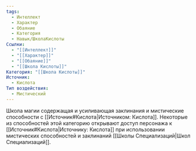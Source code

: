 ```yaml
---
tags:
  - Интеллект
  - Характер
  - Обаяние
  - Категория
  - Навык/ШколаКислоты
Ссылки:
  - "[[Интеллект]]"
  - "[[Характер]]"
  - "[[Обаяние]]"
  - "[[Школа Кислоты]]"
Категория: "[[Школа Кислоты]]"
Источник:
  - Кислота
Тип воздействия:
  - Мистический
---
```

Школа магии содержащая и усиливающая заклинания и мистические способности с [[Источник#Кислота|Источником: Кислота]]. Некоторые из способностей этой категорию открывают доступ персонажа к [[Источник#Кислота|Источнику: Кислота]] при использовании мистических способностей и заклинаний [[Школы Специализаций|Школ Специализаций]]. 